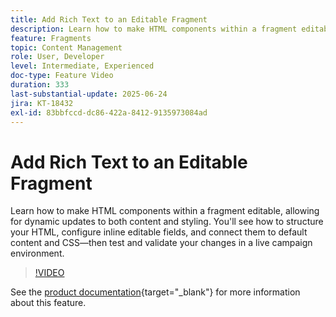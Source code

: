 ```yaml
---
title: Add Rich Text to an Editable Fragment
description: Learn how to make HTML components within a fragment editable, allowing for dynamic updates to both content and styling. You'll see how to structure your HTML, configure inline editable fields, and connect them to default content and CSS—then test and validate your changes in a live campaign environment.
feature: Fragments
topic: Content Management
role: User, Developer
level: Intermediate, Experienced
doc-type: Feature Video
duration: 333
last-substantial-update: 2025-06-24
jira: KT-18432
exl-id: 83bbfccd-dc86-422a-8412-9135973084ad
---
```


# Add Rich Text to an Editable Fragment

Learn how to make HTML components within a fragment editable, allowing for dynamic updates to both content and styling. You'll see how to structure your HTML, configure inline editable fields, and connect them to default content and CSS—then test and validate your changes in a live campaign environment.

>[!VIDEO](https://video.tv.adobe.com/v/3464363/?learn=on&enablevpops)

See the [product documentation](https://experienceleague.adobe.com/en/docs/journey-optimizer/using/content-management/fragments/customizable-fragments){target="_blank"} for more information about this feature.
